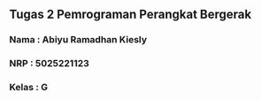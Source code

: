 ## Tugas 2 Pemrograman Perangkat Bergerak

### Nama : Abiyu Ramadhan Kiesly
### NRP : 5025221123
### Kelas : G
